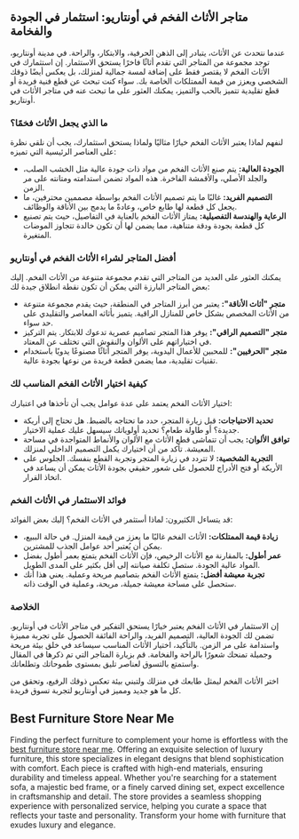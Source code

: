 <h2>متاجر الأثاث الفخم في أونتاريو: استثمار في الجودة والفخامة</h2>

<p>عندما نتحدث عن الأثاث، يتبادر إلى الذهن الحرفية، والابتكار، والراحة. في مدينة أونتاريو، توجد مجموعة من المتاجر التي تقدم أثاثًا فاخرًا يستحق الاستثمار. إن استثمارك في الأثاث الفخم لا يقتصر فقط على إضافة لمسة جمالية لمنزلك، بل يعكس أيضًا ذوقك الشخصي ويعزز من قيمة الممتلكات الخاصة بك. سواء كنت تبحث عن قطع فنية فريدة أو قطع تقليدية تتميز بالحب والتميز، يمكنك العثور على ما تبحث عنه في متاجر الأثاث في أونتاريو.</p>

<h3>ما الذي يجعل الأثاث فخمًا؟</h3>

<p>لنفهم لماذا يعتبر الأثاث الفخم خيارًا مثاليًا ولماذا يستحق استثمارك، يجب أن نلقي نظرة على العناصر الرئيسية التي تميزه:</p>

<ul>
    <li><strong>الجودة العالية:</strong> يتم صنع الأثاث الفخم من مواد ذات جودة عالية مثل الخشب الصلب، والجلد الأصلي، والأقمشة الفاخرة. هذه المواد تضمن استدامته ومتانته على مر الزمن.</li>
    <li><strong>التصميم الفريد:</strong> غالبًا ما يتم تصميم الأثاث الفخم بواسطة مصممين محترفين، ما يجعل كل قطعة لها طابع خاص، وعادةً ما يدمج بين الأناقة والوظائف.</li>
    <li><strong>الرعاية والهندسة التفصيلية:</strong> يمتاز الأثاث الفخم بالعناية في التفاصيل، حيث يتم تصنيع كل قطعة بجودة ودقة متناهية، مما يضمن لها أن تكون خالدة تتجاوز الموضات المتغيرة.</li>
</ul>

<h3>أفضل المتاجر لشراء الأثاث الفخم في أونتاريو</h3>

<p>يمكنك العثور على العديد من المتاجر التي تقدم مجموعة متنوعة من الأثاث الفخم. إليك بعض المتاجر البارزة التي يمكن أن تكون نقطة انطلاق جيدة لك:</p>

<ul>
    <li><strong>متجر "أثاث الأناقة":</strong> يعتبر من أبرز المتاجر في المنطقة، حيث يقدم مجموعة متنوعة من الأثاث المخصص بشكل خاص للمنازل الراقية. يتميز بأثاثه المعاصر والتقليدي على حد سواء.</li>
    <li><strong>متجر "التصميم الراقي":</strong> يوفر هذا المتجر تصاميم عصرية تدعوك للابتكار. يتم التركيز في اختياراتهم على الألوان والنقوش التي تختلف عن المعتاد.</li>
    <li><strong>متجر "الحرفيين":</strong> للمحبين للأعمال اليدوية، يوفر المتجر أثاثًا مصنوعًا يدويًا باستخدام تقنيات تقليدية، مما يضمن قطعة فريدة من نوعها بجودة عالية.</li>
</ul>

<h3>كيفية اختيار الأثاث الفخم المناسب لك</h3>

<p>اختيار الأثاث الفخم يعتمد على عدة عوامل يجب أن تأخذها في اعتبارك:</p>

<ul>
    <li><strong>تحديد الاحتياجات:</strong> قبل زيارة المتجر، حدد ما تحتاجه بالضبط. هل تحتاج إلى أريكة جديدة؟ أو طاولة طعام؟ تحديد أولوياتك سيسهل عليك عملية الاختيار.</li>
    <li><strong>توافق الألوان:</strong> يجب أن تتماشى قطع الأثاث مع الألوان والأنماط المتواجدة في مساحة المعيشة. تأكد من أن اختيارك يكمل التصميم الداخلي لمنزلك.</li>
    <li><strong>التجربة الشخصية:</strong> لا تتردد في زيارة المتجر وتجربة القطع بنفسك. الجلوس على الأريكة أو فتح الأدراج للحصول على شعور حقيقي بجودة الأثاث يمكن أن يساعد في اتخاذ القرار.</li>
</ul>

<h3>فوائد الاستثمار في الأثاث الفخم</h3>

<p>قد يتساءل الكثيرون: لماذا أستثمر في الأثاث الفخم؟ إليك بعض الفوائد:</p>

<ul>
    <li><strong>زيادة قيمة الممتلكات:</strong> الأثاث الفخم غالبًا ما يعزز من قيمة المنزل. في حالة الببيع، يمكن أن يُعتبر أحد عوامل الجذب للمشترين.</li>
    <li><strong>عمر أطول:</strong> بالمقارنة مع الأثاث الرخيص، فإن الأثاث الفخم يتمتع بعمر أطول بفضل المواد عالية الجودة. ستصل تكلفة صيانته إلى أقل بكثير على المدى الطويل.</li>
    <li><strong>تجربة معيشة أفضل:</strong> يتمتع الأثاث الفخم بتصاميم مريحة وعملية. يعني هذا أنك ستحصل على مساحة معيشة جميلة، مريحة، وعملية في الوقت ذاته.</li>
</ul>

<h3>الخلاصة</h3>

<p>إن الاستثمار في الأثاث الفخم يعتبر خيارًا يستحق التفكير في متاجر الأثاث في أونتاريو. تضمن لك الجودة العالية، التصميم الفريد، والراحة الفائقة الحصول على تجربة مميزة واستدامة على مر الزمن. بالتأكيد، اختيار الأثاث المناسب سيساعد في خلق بيئة مريحة وجميلة تمنحك شعورًا بالراحة والفخامة. قم بزيارة المتاجر التي تم ذكرها في المقال واستمتع بالتسوق لعناصر تليق بمستوى طموحاتك وتطلعاتك.</p> 

<p>اختر الأثاث الفخم ليمثل طابعك في منزلك ولتبني بيئة تعكس ذوقك الرفيع، وتحقق من كل ما هو جديد ومميز في أونتاريو لتجربة تسوق فريدة.</p> <h2>Best Furniture Store Near Me</h2>  

<p>Finding the perfect furniture to complement your home is effortless with the <a href="https://www.mobiliacleopatra.com/">best furniture store near me</a>. Offering an exquisite selection of luxury furniture, this store specializes in elegant designs that blend sophistication with comfort. Each piece is crafted with high-end materials, ensuring durability and timeless appeal. Whether you're searching for a statement sofa, a majestic bed frame, or a finely carved dining set, expect excellence in craftsmanship and detail. The store provides a seamless shopping experience with personalized service, helping you curate a space that reflects your taste and personality. Transform your home with furniture that exudes luxury and elegance.</p>
